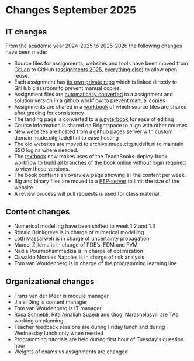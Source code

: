 # Changes September 2025

## IT changes
From the academic year 2024-2025 to 2025-2026 the following changes have been made:
- Source files for assignments, websites and tools have been moved from [GitLab](https://gitlab.tudelft.nl/mude/book) to GitHub ([assignments 2025](https://github.com/mude-2025), [everything else](https://github.com/TUDelft-MUDE)) to allow open reuse.
- Each assignment has [its own private repo](https://github.com/orgs/MUDE-2025/repositories) which is linked directly to GitHub classroom to prevent manual copies.
- Assignment files are [automatically converted](formatting_assignments) to a assignment and solution version in a github workflow to prevent manual copies
- Assignments are shared in a [workbook](https://github.com/TUDelft-MUDE/workbook-2025) of which source files are shared after grading for consistency
- The landing page is converted to a [jupyterbook](https://github.com/TUDelft-MUDE/TUDelft-MUDE.github.io) for ease of editing
- Course information is shared on Brightspace to align with other courses
- New websites are hosted from a github pages server with custom domain mude.citg.tudelft.nl to ease hosting
- The old websites are moved to archive.mude.citg.tudelft.nl to maintain SSO logins where needed.
- The [textbook](https://github.com/TUDelft-MUDE/book) now makes uses of the TeachBooks-deploy-book workflow to build all branches of the book online without login required to view those versions.
- The book contains an overview page showing all the content per week.
- Big and binary files are moved to a [FTP-server](./FTP.md) to limit the size of the website.
- A review process will pull requests is used for class material.

## Content changes
- Numerical modelling have been shifted to week 1.2 and 1.3
- Ronald Brinkgreve is in charge of numerical modelling
- Lotfi Massarweh is in charge of uncertainty propagation
- Marcel Zijlema is in charge of 	PDE’s, FDM and FVM
- Nadia Pourmohammadzia is in charge of optimization
- Oswaldo Morales Napoles is in charge of risk analysis
- Tom van Woudenberg is in charge of the programming learning line

## Organizational changes
- Frans van der Meer is module manager
- Jialei Ding is content manager
- Tom van Woudenberg is IT manager
- Rosa Schnebli, Rifa Amaliah Suaedi and Giogi Narashelasvili are TAs working on planning.
- Teacher feedback sessions are during Friday lunch and during Wednesday lunch only when needed
- Programming tutorials are held during first hour of Tuesday's question hour
- Weights of exams vs assignments are changed
